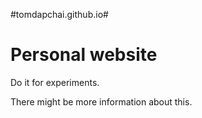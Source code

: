#tomdapchai.github.io#

<h1>Personal website</h1>
<p>Do it for experiments.</p>
<p>There might be more information about this.</p>
